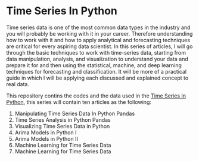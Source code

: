 # Time Series In Python

Time series data is one of the most common data types in the industry and you will probably be working with it in your career. Therefore understanding how to work with it and how to apply analytical and forecasting techniques are critical for every aspiring data scientist. In this series of articles, I will go through the basic techniques to work with time-series data, starting from data manipulation, analysis, and visualization to understand your data and prepare it for and then using the statistical, machine, and deep learning techniques for forecasting and classification. It will be more of a practical guide in which I will be applying each discussed and explained concept to real data.


This repository contins the codes and the data used in the [Time Series In Python](https://github.com/tajamulk2/Time-Series-Analysis-Using-Python/tree/main), this series will contain ten articles as the following:

1. Manipulating Time Series Data In Python Pandas
2. Time Series Analysis in Python Pandas
3. Visualizing Time Series Data in Python
4. Arima Models in Python I
5. Arima Models in Python II
6. Machine Learning for Time Series Data
7. Machine Learning for Time Series Data
